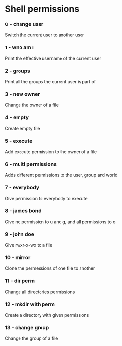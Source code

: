 # Shell permissions

### 0 - change user

Switch the current user to another user

### 1 - who am i

Print the effective username of the current user

### 2 - groups

Print all the groups the current user is part of

### 3 - new owner

Change the owner of a file

### 4 - empty

Create empty file

### 5 - execute

Add execute permission to the owner of a file

### 6 - multi permissions

Adds different permissions to the user, group and world

### 7 - everybody

Give permission to everybody to execute

### 8 - james bond

Give no permission to u and g, and all permissions to o

### 9 - john doe

Give rwxr-x-wx to a file

### 10 - mirror

Clone the permessions of one file to another

### 11 - dir perm

Change all directories permissions

### 12 - mkdir with perm

Create a directory with given permissions

### 13 - change group

Change the group of a file

